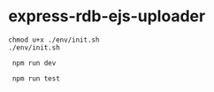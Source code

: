 # express-rdb-ejs-uploader

``` 
chmod u+x ./env/init.sh 
./env/init.sh 
```

```
 npm run dev
```

```
 npm run test
```
